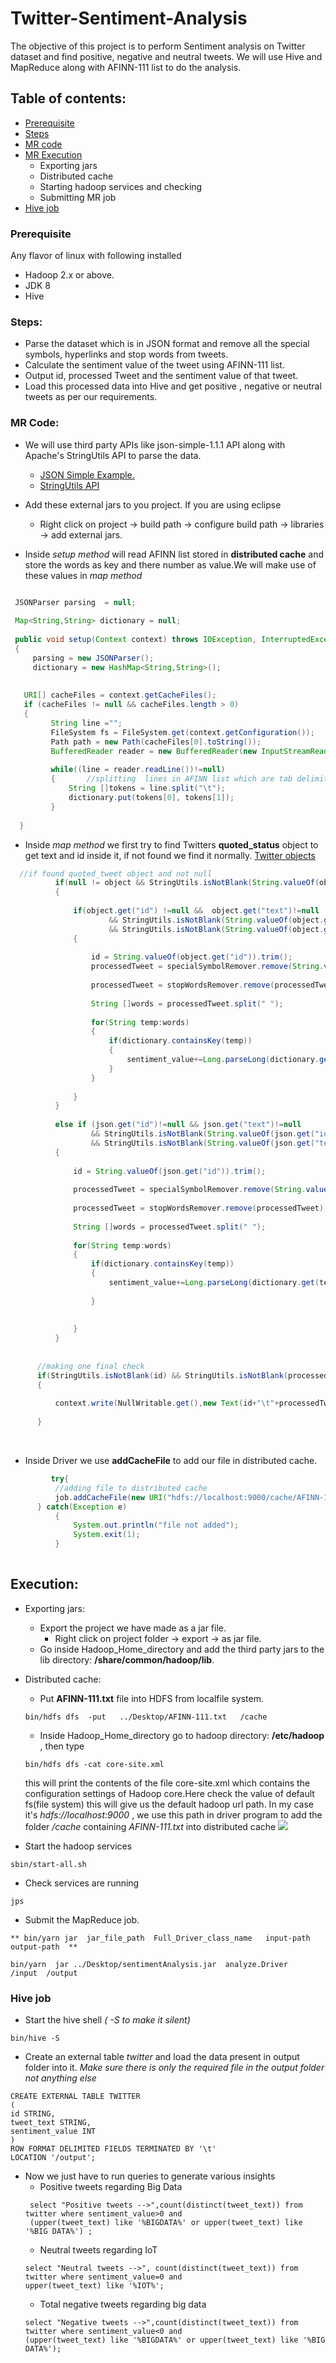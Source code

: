 # Twitter-Sentiment-Analysis
The objective of this project is to perform Sentiment analysis on Twitter dataset and find positive, negative and neutral tweets. We will use Hive and MapReduce along with AFINN-111 list to do the analysis.

## Table of contents:
 - [Prerequisite](#prerequisite)
 - [Steps](#steps)
 - [MR code](#mr-code)
 - [MR Execution](#execution)
   - Exporting jars
   - Distributed cache
   - Starting hadoop services and checking
   - Submitting MR job
 - [Hive job](#hive-job)
 




### Prerequisite
Any flavor of linux with following installed
  - Hadoop 2.x or above.
  - JDK 8
  - Hive
  
### Steps:
  - Parse the  dataset which is in JSON format and remove all the special symbols, hyperlinks and stop words from tweets. 
  - Calculate the sentiment value of the tweet using AFINN-111 list.
  - Output id, processed Tweet and the sentiment value of that tweet.
  - Load this processed data into Hive and get positive , negative or neutral tweets as per our requirements.
  
  
### MR Code:
   - We will use third party APIs like  json-simple-1.1.1 API along with Apache's StringUtils API to parse the data. 
      - [JSON Simple Example.](https://www.geeksforgeeks.org/parse-json-java/)
      - [StringUtils API](https://commons.apache.org/proper/commons-lang/apidocs/org/apache/commons/lang3/StringUtils.html#isNotBlank-java.lang.CharSequence-)
   - Add these external jars to you project. If you are using eclipse 
     - Right click on project -> build path -> configure build path -> libraries -> add external jars. 
   
   - Inside *setup method* will read AFINN list stored in **distributed cache** and store the words as key and there number as value.We will make use of these values in *map method*
  
   ```java
   
	JSONParser parsing  = null;
	
	Map<String,String> dictionary = null;
	
	public void setup(Context context) throws IOException, InterruptedException
	{
		parsing = new JSONParser();
		dictionary = new HashMap<String,String>();
		
		
	  URI[] cacheFiles = context.getCacheFiles();
	  if (cacheFiles != null && cacheFiles.length > 0)
	  {  
	    	String line ="";
	        FileSystem fs = FileSystem.get(context.getConfiguration());
	        Path path = new Path(cacheFiles[0].toString());
	        BufferedReader reader = new BufferedReader(new InputStreamReader(fs.open(path)));
	    
	        while((line = reader.readLine())!=null)
	        {       //splitting  lines in AFINN list which are tab delimited 
	        	String []tokens = line.split("\t");
	        	dictionary.put(tokens[0], tokens[1]);
	        }
	
 	 }
   ```
  
  
   
  - Inside *map method* we first try to find  Twitters **quoted_status** object to get text and id inside  it, if not found we find it normally. [Twitter objects](https://twittercommunity.com/t/api-payloads-to-include-original-quoted-tweet-objects/38184)
  ```java
    //if found quoted_tweet object and not null
			if(null != object && StringUtils.isNotBlank(String.valueOf(object)))
			{
				
				if(object.get("id") !=null &&  object.get("text")!=null
						&& StringUtils.isNotBlank(String.valueOf(object.get("id")))
						&& StringUtils.isNotBlank(String.valueOf(object.get("text"))))
				{
					
					id = String.valueOf(object.get("id")).trim();
					processedTweet = specialSymbolRemover.remove(String.valueOf(object.get("text")));
					
					processedTweet = stopWordsRemover.remove(processedTweet);
					
					String []words = processedTweet.split(" ");
					
					for(String temp:words)
					{
						if(dictionary.containsKey(temp))
						{
							sentiment_value+=Long.parseLong(dictionary.get(temp));
						}
					}
			
				}
			}
			
			else if (json.get("id")!=null && json.get("text")!=null
					&& StringUtils.isNotBlank(String.valueOf(json.get("id")))
					&& StringUtils.isNotBlank(String.valueOf(json.get("text"))))
			{
				
				id = String.valueOf(json.get("id")).trim();
				
				processedTweet = specialSymbolRemover.remove(String.valueOf(json.get("text")));
				
				processedTweet = stopWordsRemover.remove(processedTweet);
				
				String []words = processedTweet.split(" ");
				
				for(String temp:words)
				{
					if(dictionary.containsKey(temp))
					{
						sentiment_value+=Long.parseLong(dictionary.get(temp));
						
					}
					
					
				}	
			}
				
		
		//making one final check 	
		if(StringUtils.isNotBlank(id) && StringUtils.isNotBlank(processedTweet))
		{
			
			context.write(NullWritable.get(),new Text(id+"\t"+processedTweet+"\t"+sentiment_value));
			
		}
  
  ```
   
   </br>
  
  - Inside Driver we use **addCacheFile** to add our file in distributed cache.
  ```java
  	       try{
			//adding file to distributed cache	
			job.addCacheFile(new URI("hdfs://localhost:9000/cache/AFINN-111.txt"));
		} catch(Exception e)
			{
				System.out.println("file not added");
				System.exit(1);
			}
			
  ```
      
## Execution:
- Exporting jars:
  - Export the project we have made as a jar file. 
    - Right click on project folder -> export -> as jar file.
  - Go inside Hadoop_Home_directory and add the third party jars to the lib directory: **/share/common/hadoop/lib**.
- Distributed cache:   
  - Put  **AFINN-111.txt** file into HDFS from localfile system. 
   ``` putting the file present in Desktop to cache folder present in HDFS
   bin/hdfs dfs  -put   ../Desktop/AFINN-111.txt   /cache
   ```
   - Inside Hadoop_Home_directory go to hadoop directory: **/etc/hadoop** , then type 
   ```
   bin/hdfs dfs -cat core-site.xml
   ```
   this will print the contents of the file core-site.xml which contains the configuration settings of Hadoop core.Here check the value of default fs(file system) this will give us the default hadoop url path.  In my case it's *hdfs://localhost:9000* , we use this path in driver program to add the folder */cache* containing  *AFINN-111.txt* into distributed cache 
   ![](/images/localhost.PNG)
   
   
- Start the hadoop services
 ```
 sbin/start-all.sh
```
- Check services are running 
```
jps
```



- Submit the MapReduce job.
```mysql
** bin/yarn jar  jar_file_path  Full_Driver_class_name   input-path  output-path  ** 

bin/yarn  jar ../Desktop/sentimentAnalysis.jar  analyze.Driver   /input  /output 
 ```

### Hive job
- Start the hive shell *( -S to make it silent)*
```mysql
bin/hive -S
```
- Create an external table *twitter* and load the data present in output folder into it. *Make sure there is only the required file in
the output folder not anything else*
```mysql
CREATE EXTERNAL TABLE TWITTER
(
id STRING,
tweet_text STRING,
sentiment_value INT
)
ROW FORMAT DELIMITED FIELDS TERMINATED BY '\t'
LOCATION '/output';
```

- Now we just have to run queries to generate various insights 
  - Positive tweets regarding Big Data
  ```mysql
   select "Positive tweets -->",count(distinct(tweet_text)) from twitter where sentiment_value>0 and 
   (upper(tweet_text) like '%BIGDATA%' or upper(tweet_text) like '%BIG DATA%') ;
  ```
  - Neutral tweets regarding IoT
  ```mysql
  select "Neutral tweets -->", count(distinct(tweet_text)) from twitter where sentiment_value=0 and 
  upper(tweet_text) like '%IOT%';
  ```
  - Total negative tweets regarding big data
  ```mysql
  select "Negative tweets -->",count(distinct(tweet_text)) from twitter where sentiment_value<0 and 
  (upper(tweet_text) like '%BIGDATA%' or upper(tweet_text) like '%BIG DATA%');
  ```


